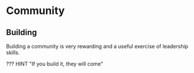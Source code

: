 # Community


## Building

Building a community is very rewarding and a useful exercise of leadership skills.


??? HINT "If you build it, they will come"

